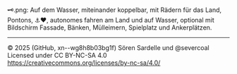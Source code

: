 🗝️.png: Auf dem Wasser, miteinander koppelbar, mit Rädern für das Land, Pontons, ⚓♥️, autonomes fahren am Land und auf Wasser, optional mit Bildschirm Fassade, Bänken, Mülleimern, Spielplatz und Ankerplätzen.  

---

© 2025 (GitHub, xn--wg8h8b03bg1f) Sören Sardelle und @severcoal  
Licensed under CC BY-NC-SA 4.0  
https://creativecommons.org/licenses/by-nc-sa/4.0/  